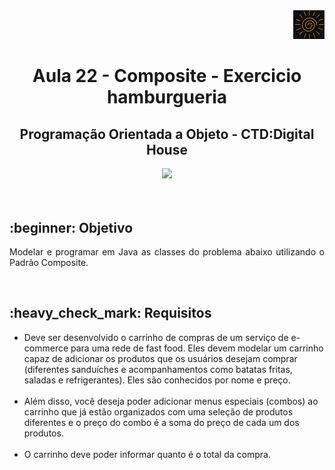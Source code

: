 <div align="right"> <img src="https://github.com/lipollis/Imagens-Git/blob/main/sun%20-%20git.jpg" width="50px"/> </div>

<h1 align="center"> Aula 22 - Composite - Exercicio hamburgueria </h1>
<h2 align="center"> Programação Orientada a Objeto - CTD:Digital House </h2>

<div align="center">
  <img src="https://cdn.jsdelivr.net/gh/devicons/devicon/icons/java/java-original-wordmark.svg" width="70px"/>
  <br>
  <br>
</div>  

<br>
<h2>:beginner: Objetivo</h2>

<p align="justify">Modelar e programar em Java as classes do problema abaixo utilizando o
Padrão Composite.</p>

<br>
<h2>:heavy_check_mark: Requisitos </h2>


  <ul>
      <li>Deve ser desenvolvido o carrinho de compras de um serviço de e-commerce para uma rede de fast food. Eles devem modelar um carrinho capaz de adicionar os produtos que os usuários desejam comprar (diferentes sanduíches e acompanhamentos como batatas fritas, saladas e refrigerantes). Eles são conhecidos por nome e preço.</li><br>
      <li>Além disso, você deseja poder adicionar menus especiais (combos) ao carrinho que já estão organizados com uma seleção de produtos diferentes e o preço do combo é a soma do preço de cada um dos produtos.</li><br>
      <li>O carrinho deve poder informar quanto é o total da compra.</li>

  </ul>
